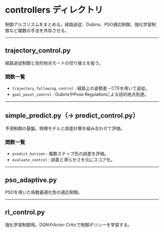 # controllers ディレクトリ

制御アルゴリズムをまとめる。経路追従、Dubins、PSO適応制御、強化学習制御など複数の手法を共存させる。

---

## trajectory_control.py
経路追従制御と目的地点モードの切り替えを扱う。

### 関数一覧
- `trajectory_following_control` : 経路上の姿勢差・CTEを用いて追従。
- `goal_point_control` : DubinsやPose Regulationによる目的地点到達。

---

## simple_predict.py（→ predict_control.py）
予測制御の基盤。物理モデルと誤差計算を組み合わせて評価。

### 関数一覧
- `predict_horizon` : 複数ステップ先の誤差を評価。
- `evaluate_control` : 誤差と滑らかさを元にスコア化。

---

## pso_adaptive.py
PSOを用いた係数最適化型の適応制御。

---

## rl_control.py
強化学習制御用。DQNやActor-Criticで制御ポリシーを学習する。
